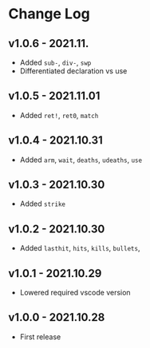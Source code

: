 # Change Log

## v1.0.6 - 2021.11.
* Added `sub-`, `div-`, `swp`
* Differentiated declaration vs use

## v1.0.5 - 2021.11.01
* Added `ret!`, `ret0`, `match`

## v1.0.4 - 2021.10.31
* Added `arm`, `wait`, `deaths`, `udeaths`, `use`

## v1.0.3 - 2021.10.30
* Added `strike`

## v1.0.2 - 2021.10.30
* Added `lasthit`, `hits`, `kills`, `bullets`,

## v1.0.1 - 2021.10.29
* Lowered required vscode version

## v1.0.0 - 2021.10.28
* First release

